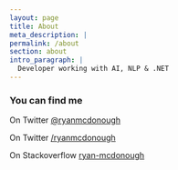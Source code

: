 ```yaml
---
layout: page
title: About
meta_description: |
permalink: /about
section: about
intro_paragraph: |
  Developer working with AI, NLP & .NET
---
```


### You can find me

On Twitter [@ryanmcdonough](https://www.twitter.com/ryanmcdonough)

On Twitter [/ryanmcdonough](https://www.github.com/ryanmcdonough)

On Stackoverflow [ryan-mcdonough](https://stackoverflow.com/users/442624/ryan-mcdonough)
